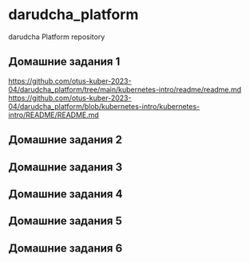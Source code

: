 # darudcha_platform
darudcha Platform repository

## Домашние задания 1
https://github.com/otus-kuber-2023-04/darudcha_platform/tree/main/kubernetes-intro/readme/readme.md 
https://github.com/otus-kuber-2023-04/darudcha_platform/blob/kubernetes-intro/kubernetes-intro/README/README.md
## Домашние задания 2
## Домашние задания 3
## Домашние задания 4
## Домашние задания 5
## Домашние задания 6


